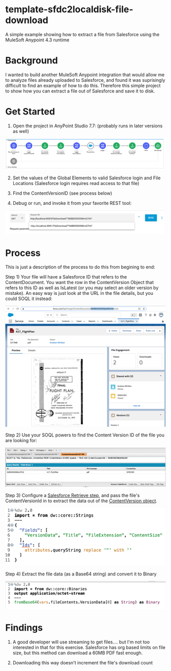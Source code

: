 # template-sfdc2localdisk-file-download
A simple example showing how to extract a file from Salesforce using the MuleSoft Anypoint 4.3 runtime

# Background

I wanted to build another MuleSoft Anypoint integration that would allow me to analyze files already uploaded to Salesforce, and found it was suprisingly difficult to find an example of how to do this.
Therefore this simple project to show how you can extract a file out of Salesforce and save it to disk.

# Get Started

1) Open the project in AnyPoint Studio 7.7: (probably runs in later versions as well)

<img src="https://github.com/andrewwhitten/template-sfdc2localdisk-file-download/blob/main/images/file_download_flow.png"></img>

2) Set the values of the Global Elements to valid Salesforce login and File Locations (Salesforce login requires read access to that file)

3) Find the ContentVersionID (see process below)

4) Debug or run, and invoke it from your favorite REST tool:

<img src="https://github.com/andrewwhitten/template-sfdc2localdisk-file-download/blob/main/images/Run.png" width="500"></img>


# Process

This is just a description of the process to do this from begining to end:

Step 1) Your file will have a Salesforce ID that refers to the ContentDocument. You want the row in the ContentVersion Object that refers to this ID as well as IsLatest (or you may select an older version by mistake). An easy way is just look at the URL in the file details, but you could SOQL it instead:

<img src="https://github.com/andrewwhitten/template-sfdc2localdisk-file-download/blob/main/images/Step 1a.png"></img>

Step 2) Use your SOQL powers to find the Content Version ID of the file you are looking for:

<img src="https://github.com/andrewwhitten/template-sfdc2localdisk-file-download/blob/main/images/Step 1b.png"></img>

Step 3) Configure a <A HREF="https://docs.mulesoft.com/salesforce-connector/9.8/salesforce-connector-reference#Retrieve">Salesforce Retrieve step</A>, and pass the file's ContentVersionId in to extract the data out of the <A href="https://developer.salesforce.com/docs/atlas.en-us.api.meta/api/sforce_api_objects_contentversion.htm">ContentVersion object</A>.

<img src="https://github.com/andrewwhitten/template-sfdc2localdisk-file-download/blob/main/images/Step2.png" width="550"></img>

Step 4) Extract the file data (as a Base64 string) and convert it to Binary

<img src="https://github.com/andrewwhitten/template-sfdc2localdisk-file-download/blob/main/images/Step3.png" width="550"></img>


# Findings

1) A good developer will use streaming to get files.... but I'm not too interested in that for this exercise. Salesforce has org based limits on file size, but this method can download a 60MB PDF fast enough.

2) Downloading this way doesn't increment the file's download count
